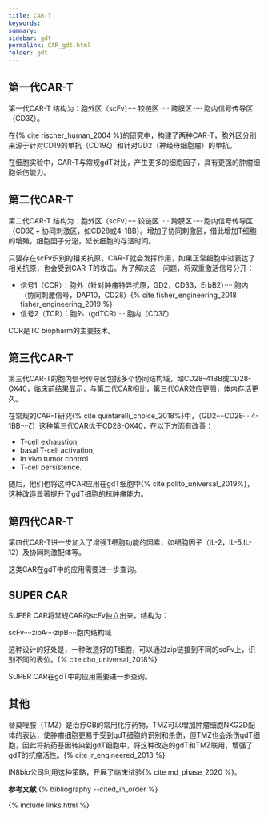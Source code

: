 ```yaml
---
title: CAR-T
keywords: 
summary: 
sidebar: gdt
permalink: CAR_gdt.html
folder: gdt
---
```


## 第一代CAR-T

第一代CAR-T 结构为：胞外区（scFv）···· 铰链区 ···· 跨膜区 ···· 胞内信号传导区（CD3ζ）。

在{% cite rischer_human_2004 %}的研究中，构建了两种CAR-T，胞外区分别来源于针对CD19的单抗（CD19ζ）和针对GD2（神经母细胞瘤）的单抗。

在细胞实验中，CAR-T与常规gdT对比，产生更多的细胞因子，具有更强的肿瘤细胞杀伤能力。

## 第二代CAR-T

第二代CAR-T 结构为：胞外区（scFv）···· 铰链区 ···· 跨膜区 ···· 胞内信号传导区（CD3ζ + 协同刺激区，如CD28或4-1BB）。增加了协同刺激区，借此增加T细胞的增殖，细胞因子分泌，延长细胞的存活时间。

只要存在scFv识别的相关抗原，CAR-T就会发挥作用，如果正常细胞中过表达了相关抗原，也会受到CAR-T的攻击。为了解决这一问题，将双重激活信号分开：

- 信号1（CCR）：胞外（针对肿瘤特异抗原，GD2，CD33，ErbB2）···· 胞内（协同刺激信号，DAP10，CD28）{% cite fisher_engineering_2018 fisher_engineering_2019 %}
- 信号2（TCR）：胞外（gdTCR）···· 胞内（CD3ζ）

CCR是TC biopharm的主要技术。

## 第三代CAR-T

第三代CAR-T的胞内信号传导区包括多个协同结构域，如CD28-41BB或CD28-OX40，临床前结果显示，与第二代CAR相比，第三代CAR效应更强，体内存活更久。

在常规的CAR-T研究{% cite quintarelli_choice_2018%}中，（GD2····CD28····4-1BB····ζ）这种第三代CAR优于CD28-OX40，在以下方面有改善：
- T-cell exhaustion,
- basal T-cell activation, 
- in vivo tumor control 
- T-cell persistence.

随后，他们也将这种CAR应用在gdT细胞中{% cite polito_universal_2019%}，这种改造显著提升了gdT细胞的抗肿瘤能力。

## 第四代CAR-T

第四代CAR-T进一步加入了增强T细胞功能的因素，如细胞因子（IL-2，IL-5,IL-12）及协同刺激配体等。

这类CAR在gdT中的应用需要进一步查询。

## SUPER CAR

SUPER CAR将常规CAR的scFv独立出来，结构为：

scFv····zipA····zipB····胞内结构域

这种设计的好处是，一种改造好的T细胞，可以通过zip链接到不同的scFv上，识别不同的表位。{% cite cho_universal_2018%}

SUPER CAR在gdT中的应用需要进一步查询。

## 其他

替莫唑胺（TMZ）是治疗GB的常用化疗药物，TMZ可以增加肿瘤细胞NKG2D配体的表达，使肿瘤细胞更易于受到gdT细胞的识别和杀伤，但TMZ也会杀伤gdT细胞，因此将抗药基因转染到gdT细胞中，将这种改造的gdT和TMZ联用，增强了gdT的抗瘤活性。{% cite jr_engineered_2013 %}

IN8bio公司利用这种策略，开展了临床试验{% cite md_phase_2020 %}。

**参考文献**
{% bibliography --cited_in_order %}

{% include links.html %}
